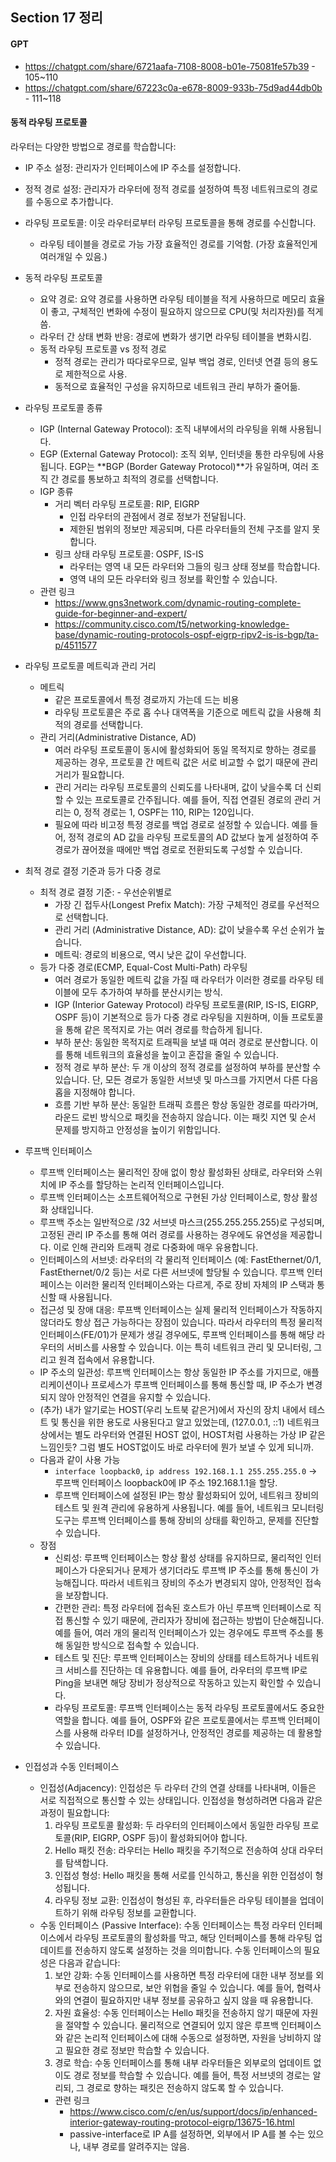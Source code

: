 ## Section 17 정리

#### GPT

- https://chatgpt.com/share/6721aafa-7108-8008-b01e-75081fe57b39 - 105~110
- https://chatgpt.com/share/67223c0a-e678-8009-933b-75d9ad44db0b - 111~118

#### 동적 라우팅 프로토콜

라우터는 다양한 방법으로 경로를 학습합니다:
- IP 주소 설정: 관리자가 인터페이스에 IP 주소를 설정합니다.
- 정적 경로 설정: 관리자가 라우터에 정적 경로를 설정하여 특정 네트워크로의 경로를 수동으로 추가합니다.
- 라우팅 프로토콜: 이웃 라우터로부터 라우팅 프로토콜을 통해 경로를 수신합니다.
    - 라우팅 테이블을 경로로 가능 가장 효율적인 경로를 기억함. (가장 효율적인게 여러개일 수 있음.)

- 동적 라우팅 프로토콜
    - 요약 경로: 요약 경로를 사용하면 라우팅 테이블을 적게 사용하므로 메모리 효율이 좋고, 구체적인 변화에 수정이 필요하지 않으므로 CPU(및 처리자원)를 적게 씀.
    - 라우터 간 상태 변화 반응: 경로에 변화가 생기면 라우팅 테이블을 변화시킴.
    - 동적 라우팅 프로토콜 vs 정적 경로
        - 정적 경로는 관리가 따다로우므로, 일부 백업 경로, 인터넷 연결 등의 용도로 제한적으로 사용.
        - 동적으로 효율적인 구성을 유지하므로 네트워크 관리 부하가 줄어듦.

- 라우팅 프로토콜 종류
    - IGP (Internal Gateway Protocol): 조직 내부에서의 라우팅을 위해 사용됩니다.
    - EGP (External Gateway Protocol): 조직 외부, 인터넷을 통한 라우팅에 사용됩니다. EGP는 **BGP (Border Gateway Protocol)**가 유일하며, 여러 조직 간 경로를 통보하고 최적의 경로를 선택합니다.
    - IGP 종류
        - 거리 벡터 라우팅 프로토콜: RIP, EIGRP
            - 인접 라우터의 관점에서 경로 정보가 전달됩니다.
            - 제한된 범위의 정보만 제공되며, 다른 라우터들의 전체 구조를 알지 못합니다.
        - 링크 상태 라우팅 프로토콜: OSPF, IS-IS
            - 라우터는 영역 내 모든 라우터와 그들의 링크 상태 정보를 학습합니다.
            - 영역 내의 모든 라우터와 링크 정보를 확인할 수 있습니다.
    - 관련 링크
        - https://www.gns3network.com/dynamic-routing-complete-guide-for-beginner-and-expert/
        - https://community.cisco.com/t5/networking-knowledge-base/dynamic-routing-protocols-ospf-eigrp-ripv2-is-is-bgp/ta-p/4511577

- 라우팅 프로토콜 메트릭과 관리 거리
    - 메트릭
        - 같은 프로토콜에서 특정 경로까지 가는데 드는 비용
        - 라우팅 프로토콜은 주로 홉 수나 대역폭을 기준으로 메트릭 값을 사용해 최적의 경로를 선택합니다.
    - 관리 거리(Administrative Distance, AD)
        - 여러 라우팅 프로토콜이 동시에 활성화되어 동일 목적지로 향하는 경로를 제공하는 경우, 프로토콜 간 메트릭 값은 서로 비교할 수 없기 때문에 관리 거리가 필요합니다.
        - 관리 거리는 라우팅 프로토콜의 신뢰도를 나타내며, 값이 낮을수록 더 신뢰할 수 있는 프로토콜로 간주됩니다. 예를 들어, 직접 연결된 경로의 관리 거리는 0, 정적 경로는 1, OSPF는 110, RIP는 120입니다. 
        - 필요에 따라 비고정 특정 경로를 백업 경로로 설정할 수 있습니다. 예를 들어, 정적 경로의 AD 값을 라우팅 프로토콜의 AD 값보다 높게 설정하여 주 경로가 끊어졌을 때에만 백업 경로로 전환되도록 구성할 수 있습니다.

- 최적 경로 결정 기준과 등가 다중 경로
    - 최적 경로 결정 기준: - 우선순위별로
        - 가장 긴 접두사(Longest Prefix Match): 가장 구체적인 경로를 우선적으로 선택합니다.
        - 관리 거리 (Administrative Distance, AD): 값이 낮을수록 우선 순위가 높습니다.
        - 메트릭: 경로의 비용으로, 역시 낮은 값이 우선합니다.
    - 등가 다중 경로(ECMP, Equal-Cost Multi-Path) 라우팅 
        - 여러 경로가 동일한 메트릭 값을 가질 때 라우터가 이러한 경로를 라우팅 테이블에 모두 추가하여 부하를 분산시키는 방식.
        - IGP (Interior Gateway Protocol) 라우팅 프로토콜(RIP, IS-IS, EIGRP, OSPF 등)이 기본적으로 등가 다중 경로 라우팅을 지원하며, 이들 프로토콜을 통해 같은 목적지로 가는 여러 경로를 학습하게 됩니다.
        - 부하 분산: 동일한 목적지로 트래픽을 보낼 때 여러 경로로 분산합니다. 이를 통해 네트워크의 효율성을 높이고 혼잡을 줄일 수 있습니다.
        - 정적 경로 부하 분산: 두 개 이상의 정적 경로를 설정하여 부하를 분산할 수 있습니다. 단, 모든 경로가 동일한 서브넷 및 마스크를 가지면서 다른 다음 홉을 지정해야 합니다.
        - 흐름 기반 부하 분산: 동일한 트래픽 흐름은 항상 동일한 경로를 따라가며, 라운드 로빈 방식으로 패킷을 전송하지 않습니다. 이는 패킷 지연 및 순서 문제를 방지하고 안정성을 높이기 위함입니다.



- 루프백 인터페이스
    - 루프백 인터페이스는 물리적인 장애 없이 항상 활성화된 상태로, 라우터와 스위치에 IP 주소를 할당하는 논리적 인터페이스입니다.
    - 루프백 인터페이스는 소프트웨어적으로 구현된 가상 인터페이스로, 항상 활성화 상태입니다.
    - 루프백 주소는 일반적으로 /32 서브넷 마스크(255.255.255.255)로 구성되며, 고정된 관리 IP 주소를 통해 여러 경로를 사용하는 경우에도 유연성을 제공합니다. 이로 인해 관리와 트래픽 경로 다중화에 매우 유용합니다.
    - 인터페이스의 서브넷: 라우터의 각 물리적 인터페이스 (예: FastEthernet/0/1, FastEthernet/0/2 등)는 서로 다른 서브넷에 할당될 수 있습니다. 루프백 인터페이스는 이러한 물리적 인터페이스와는 다르게, 주로 장비 자체의 IP 스택과 통신할 때 사용됩니다.
    - 접근성 및 장애 대응: 루프백 인터페이스는 실제 물리적 인터페이스가 작동하지 않더라도 항상 접근 가능하다는 장점이 있습니다. 따라서 라우터의 특정 물리적 인터페이스(FE/01)가 문제가 생길 경우에도, 루프백 인터페이스를 통해 해당 라우터의 서비스를 사용할 수 있습니다. 이는 특히 네트워크 관리 및 모니터링, 그리고 원격 접속에서 유용합니다.
    - IP 주소의 일관성: 루프백 인터페이스는 항상 동일한 IP 주소를 가지므로, 애플리케이션이나 프로세스가 루프백 인터페이스를 통해 통신할 때, IP 주소가 변경되지 않아 안정적인 연결을 유지할 수 있습니다.
    - (추가) 내가 알기로는 HOST(우리 노트북 같은거)에서 자신의 장치 내에서 테스트 및 통신을 위한 용도로 사용된다고 알고 있었는데, (127.0.0.1, ::1) 네트워크 상에서는 별도 라우터와 연결된 HOST 없이, HOST처럼 사용하는 가상 IP 같은 느낌인듯? 그럼 별도 HOST없이도 바로 라우터에 뭔가 보낼 수 있게 되니까.
    - 다음과 같이 사용 가능
        - `interface loopback0`, `ip address 192.168.1.1 255.255.255.0` -> 루프백 인터페이스 loopback0에 IP 주소 192.168.1.1을 할당.
        - 루프백 인터페이스에 설정된 IP는 항상 활성화되어 있어, 네트워크 장비의 테스트 및 원격 관리에 유용하게 사용됩니다. 예를 들어, 네트워크 모니터링 도구는 루프백 인터페이스를 통해 장비의 상태를 확인하고, 문제를 진단할 수 있습니다.
    - 장점
        - 신뢰성: 루프백 인터페이스는 항상 활성 상태를 유지하므로, 물리적인 인터페이스가 다운되거나 문제가 생기더라도 루프백 IP 주소를 통해 통신이 가능해집니다. 따라서 네트워크 장비의 주소가 변경되지 않아, 안정적인 접속을 보장합니다.
        - 간편한 관리: 특정 라우터에 접속된 호스트가 아닌 루프백 인터페이스로 직접 통신할 수 있기 때문에, 관리자가 장비에 접근하는 방법이 단순해집니다. 예를 들어, 여러 개의 물리적 인터페이스가 있는 경우에도 루프백 주소를 통해 동일한 방식으로 접속할 수 있습니다.
        - 테스트 및 진단: 루프백 인터페이스는 장비의 상태를 테스트하거나 네트워크 서비스를 진단하는 데 유용합니다. 예를 들어, 라우터의 루프백 IP로 Ping을 보내면 해당 장비가 정상적으로 작동하고 있는지 확인할 수 있습니다.
        - 라우팅 프로토콜: 루프백 인터페이스는 동적 라우팅 프로토콜에서도 중요한 역할을 합니다. 예를 들어, OSPF와 같은 프로토콜에서는 루프백 인터페이스를 사용해 라우터 ID를 설정하거나, 안정적인 경로를 제공하는 데 활용할 수 있습니다.


- 인접성과 수동 인터페이스
    - 인접성(Adjacency): 인접성은 두 라우터 간의 연결 상태를 나타내며, 이들은 서로 직접적으로 통신할 수 있는 상태입니다. 인접성을 형성하려면 다음과 같은 과정이 필요합니다:
        1. 라우팅 프로토콜 활성화: 두 라우터의 인터페이스에서 동일한 라우팅 프로토콜(RIP, EIGRP, OSPF 등)이 활성화되어야 합니다.
        2. Hello 패킷 전송: 라우터는 Hello 패킷을 주기적으로 전송하여 상대 라우터를 탐색합니다.
        3. 인접성 형성: Hello 패킷을 통해 서로를 인식하고, 통신을 위한 인접성이 형성됩니다.
        4. 라우팅 정보 교환: 인접성이 형성된 후, 라우터들은 라우팅 테이블을 업데이트하기 위해 라우팅 정보를 교환합니다.
    - 수동 인터페이스 (Passive Interface): 수동 인터페이스는 특정 라우터 인터페이스에서 라우팅 프로토콜의 활성화를 막고, 해당 인터페이스를 통해 라우팅 업데이트를 전송하지 않도록 설정하는 것을 의미합니다. 수동 인터페이스의 필요성은 다음과 같습니다:
        1. 보안 강화: 수동 인터페이스를 사용하면 특정 라우터에 대한 내부 정보를 외부로 전송하지 않으므로, 보안 위협을 줄일 수 있습니다. 예를 들어, 협력사와의 연결이 필요하지만 내부 정보를 공유하고 싶지 않을 때 유용합니다.
        2. 자원 효율성: 수동 인터페이스는 Hello 패킷을 전송하지 않기 때문에 자원을 절약할 수 있습니다. 물리적으로 연결되어 있지 않은 루프백 인터페이스와 같은 논리적 인터페이스에 대해 수동으로 설정하면, 자원을 낭비하지 않고 필요한 경로 정보만 학습할 수 있습니다.
        3. 경로 학습: 수동 인터페이스를 통해 내부 라우터들은 외부로의 업데이트 없이도 경로 정보를 학습할 수 있습니다. 예를 들어, 특정 서브넷의 경로는 알리되, 그 경로로 향하는 패킷은 전송하지 않도록 할 수 있습니다.
        - 관련 링크
            - https://www.cisco.com/c/en/us/support/docs/ip/enhanced-interior-gateway-routing-protocol-eigrp/13675-16.html
            - passive-interface로 IP A를 설정하면, 외부에서 IP A를 볼 수는 있으나, 내부 경로를 알려주지는 않음.




